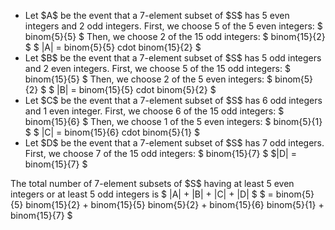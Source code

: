 <ul>
<li> Let $A$ be the event that a 7-element subset of $S$ has 5 even integers and 2 odd integers. 
First, we choose 5 of the 5 even integers: $ binom{5}{5} $ 
Then, we choose 2 of the 15 odd integers: $ binom{15}{2} $ 
$ |A| = binom{5}{5} cdot binom{15}{2} $
	<li> Let $B$ be the event that a 7-element subset of $S$ has 5 odd integers and 2 even integers. 
First, we choose 5 of the 15 odd integers: $ binom{15}{5} $ 
Then, we choose 2 of the 5 even integers: $ binom{5}{2} $ 
$ |B| = binom{15}{5} cdot binom{5}{2} $
	<li> Let $C$ be the event that a 7-element subset of $S$ has 6 odd integers and 1 even integer. 
First, we choose 6 of the 15 odd integers: $ binom{15}{6} $ 
Then, we choose 1 of the 5 even integers: $ binom{5}{1} $ 
$ |C| = binom{15}{6} cdot binom{5}{1} $
	<li> Let $D$ be the event that a 7-element subset of $S$ has 7 odd integers. 
First, we choose 7 of the 15 odd integers: $ binom{15}{7} $ 
$|D| = binom{15}{7} $
</ul>
The total number of 7-element subsets of $S$ having at least 5 even integers or at least 5 odd integers is $ |A| + |B| + |C| + |D| $ 
$ = binom{5}{5} binom{15}{2} + binom{15}{5} binom{5}{2} + binom{15}{6} binom{5}{1} + binom{15}{7} $
